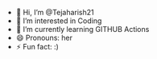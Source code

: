- 👋 Hi, I’m @Tejaharish21
- 👀 I’m interested in Coding
- 🌱 I’m currently learning GITHUB Actions
- 😄 Pronouns: her
- ⚡ Fun fact: :)

<!---
Tejaharish21/Tejaharish21 is a ✨ special ✨ repository because its `README.md` (this file) appears on your GitHub profile.
You can click the Preview link to take a look at your changes.
--->
